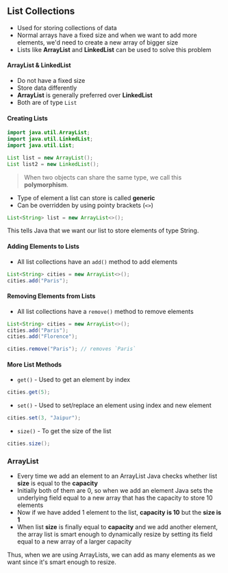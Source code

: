 ## List Collections

- Used for storing collections of data
- Normal arrays have a fixed size and when we want to add more elements, we'd need to create a new array of bigger size
- Lists like **ArrayList** and **LinkedList** can be used to solve this problem

#### ArrayList & LinkedList

- Do not have a fixed size
- Store data differently
- **ArrayList** is generally preferred over **LinkedList**
- Both are of type `List`

#### Creating Lists

```java
import java.util.ArrayList;
import java.util.LinkedList;
import java.util.List;

List list = new ArrayList();
List list2 = new LinkedList();
```

> When two objects can share the same type, we call this **polymorphism**.

- Type of element a list can store is called **generic**
- Can be overridden by using pointy brackets (`<>`)

```java
List<String> list = new ArrayList<>();
```

This tells Java that we want our list to store elements of type String.

#### Adding Elements to Lists

- All list collections have an `add()` method to add elements

```java
List<String> cities = new ArrayList<>();
cities.add("Paris");
```

#### Removing Elements from Lists

- All list collections have a `remove()` method to remove elements

```java
List<String> cities = new ArrayList<>();
cities.add("Paris");
cities.add("Florence");

cities.remove("Paris"); // removes `Paris`
```

#### More List Methods

- `get()` - Used to get an element by index

```java
cities.get(5);
```

- `set()` - Used to set/replace an element using index and new element

```java
cities.set(3, "Jaipur");
```

- `size()` - To get the size of the list

```java
cities.size();
```

### ArrayList

- Every time we add an element to an ArrayList Java checks whether list **size** is equal to the **capacity**
- Initially both of them are 0, so when we add an element Java sets the underlying field equal to a new array that has the capacity to store 10 elements
- Now if we have added 1 element to the list, **capacity is 10** but the **size is 1**
- When list **size** is finally equal to **capacity** and we add another element, the array list is smart enough to dynamically resize by setting its field equal to a new array of a larger capacity

Thus, when we are using ArrayLists, we can add as many elements as we want since it's smart enough to resize.
